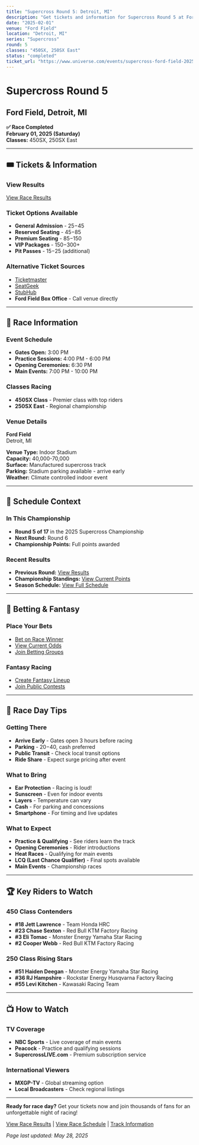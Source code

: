 ```yaml
---
title: "Supercross Round 5: Detroit, MI"
description: "Get tickets and information for Supercross Round 5 at Ford Field in Detroit, MI"
date: "2025-02-01"
venue: "Ford Field"
location: "Detroit, MI"
series: "Supercross"
round: 5
classes: "450SX, 250SX East"
status: "completed"
ticket_url: "https://www.universe.com/events/supercross-ford-field-2025-02-01"
---
```


# Supercross Round 5

## Ford Field, Detroit, MI

**✅ Race Completed**  
**February 01, 2025 (Saturday)**  
**Classes:** 450SX, 250SX East

---

## 🎟️ Tickets & Information

### View Results

[View Race Results](/results/supercross-round-5/)

### Ticket Options Available
- **General Admission** - $25-$45
- **Reserved Seating** - $45-$85  
- **Premium Seating** - $85-$150
- **VIP Packages** - $150-$300+
- **Pit Passes** - $15-$25 (additional)

### Alternative Ticket Sources
- [Ticketmaster](https://www.ticketmaster.com/search?q=Ford%20Field%20supercross)
- [SeatGeek](https://seatgeek.com/search?q=Ford%20Field%20supercross)
- [StubHub](https://www.stubhub.com/search?q=Ford%20Field%20supercross)
- **Ford Field Box Office** - Call venue directly

---

## 🏁 Race Information

### Event Schedule
- **Gates Open:** 3:00 PM
- **Practice Sessions:** 4:00 PM - 6:00 PM
- **Opening Ceremonies:** 6:30 PM
- **Main Events:** 7:00 PM - 10:00 PM

### Classes Racing
- **450SX Class** - Premier class with top riders
- **250SX East** - Regional championship

### Venue Details
**Ford Field**  
Detroit, MI

**Venue Type:** Indoor Stadium  
**Capacity:** 40,000-70,000  
**Surface:** Manufactured supercross track  
**Parking:** Stadium parking available - arrive early  
**Weather:** Climate controlled indoor event

---

## 📅 Schedule Context

### In This Championship
- **Round 5 of 17** in the 2025 Supercross Championship
- **Next Round:** Round 6
- **Championship Points:** Full points awarded

### Recent Results
- **Previous Round:** [View Results](/results/supercross-round-4/)
- **Championship Standings:** [View Current Points](/standings/)
- **Season Schedule:** [View Full Schedule](/races/schedule/)

---

## 🎯 Betting & Fantasy

### Place Your Bets
- [Bet on Race Winner](/betting/place-bet/?race=supercross-round-5)
- [View Current Odds](/betting/odds/)
- [Join Betting Groups](/betting/groups/)

### Fantasy Racing
- [Create Fantasy Lineup](/fantasy/)
- [Join Public Contests](/fantasy/contests/)

---

## 📱 Race Day Tips

### Getting There
- **Arrive Early** - Gates open 3 hours before racing
- **Parking** - $20-$40, cash preferred
- **Public Transit** - Check local transit options
- **Ride Share** - Expect surge pricing after event

### What to Bring
- **Ear Protection** - Racing is loud!
- **Sunscreen** - Even for indoor events
- **Layers** - Temperature can vary
- **Cash** - For parking and concessions
- **Smartphone** - For timing and live updates

### What to Expect
- **Practice & Qualifying** - See riders learn the track
- **Opening Ceremonies** - Rider introductions
- **Heat Races** - Qualifying for main events  
- **LCQ (Last Chance Qualifier)** - Final spots available
- **Main Events** - Championship races

---

## 🏆 Key Riders to Watch

### 450 Class Contenders
- **#18 Jett Lawrence** - Team Honda HRC
- **#23 Chase Sexton** - Red Bull KTM Factory Racing
- **#3 Eli Tomac** - Monster Energy Yamaha Star Racing
- **#2 Cooper Webb** - Red Bull KTM Factory Racing

### 250 Class Rising Stars
- **#51 Haiden Deegan** - Monster Energy Yamaha Star Racing
- **#36 RJ Hampshire** - Rockstar Energy Husqvarna Factory Racing
- **#55 Levi Kitchen** - Kawasaki Racing Team

---

## 📺 How to Watch

### TV Coverage
- **NBC Sports** - Live coverage of main events
- **Peacock** - Practice and qualifying sessions
- **SupercrossLIVE.com** - Premium subscription service

### International Viewers
- **MXGP-TV** - Global streaming option
- **Local Broadcasters** - Check regional listings

---

**Ready for race day?** Get your tickets now and join thousands of fans for an unforgettable night of racing!

[View Race Results](/results/supercross-round-5/) | [View Race Schedule](/races/schedule/) | [Track Information](/tracks/)

*Page last updated: May 28, 2025*
